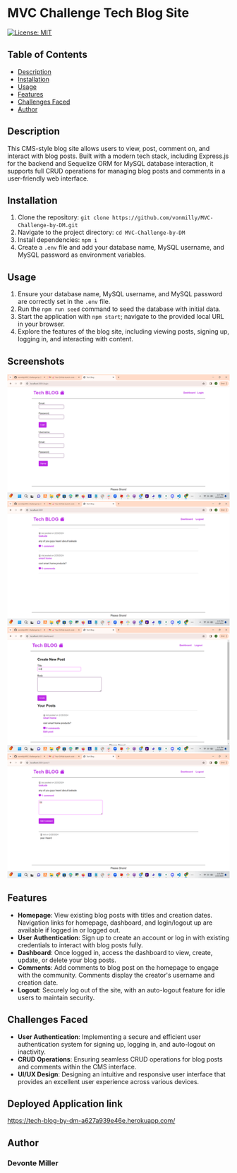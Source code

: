 # MVC Challenge Tech Blog Site
[![License: MIT](https://img.shields.io/badge/License-MIT-yellow.svg)](https://opensource.org/licenses/MIT)

## Table of Contents
- [Description](#description)
- [Installation](#installation)
- [Usage](#usage)
- [Features](#features)
- [Challenges Faced](#challenges-faced)
- [Author](#author)

## Description
This CMS-style blog site allows users to view, post, comment on, and interact with blog posts. Built with a modern tech stack, including Express.js for the backend and Sequelize ORM for MySQL database interaction, it supports full CRUD operations for managing blog posts and comments in a user-friendly web interface.

## Installation
1. Clone the repository: `git clone https://github.com/vonmilly/MVC-Challenge-by-DM.git`
2. Navigate to the project directory: `cd MVC-Challenge-by-DM`
3. Install dependencies: `npm i`
4. Create a `.env` file and add your database name, MySQL username, and MySQL password as environment variables.

## Usage
1. Ensure your database name, MySQL username, and MySQL password are correctly set in the `.env` file.
2. Run the `npm run seed` command to seed the database with initial data.
3. Start the application with `npm start`; navigate to the provided local URL in your browser.
4. Explore the features of the blog site, including viewing posts, signing up, logging in, and interacting with content.

## Screenshots
![login](assets/techlogin.png)
![home](assets/techhomepage.png)
![dashboard](assets/techdashboard.png)
![comment](assets/techcomment.png)

## Features
- **Homepage**: View existing blog posts with titles and creation dates. Navigation links for homepage, dashboard, and login/logout up are available if logged in or logged out.
- **User Authentication**: Sign up to create an account or log in with existing credentials to interact with blog posts fully.
- **Dashboard**: Once logged in, access the dashboard to view, create, update, or delete your blog posts.
- **Comments**: Add comments to blog post on the homepage to engage with the community. Comments display the creator's username and creation date.
- **Logout**: Securely log out of the site, with an auto-logout feature for idle users to maintain security.

## Challenges Faced
- **User Authentication**: Implementing a secure and efficient user authentication system for signing up, logging in, and auto-logout on inactivity.
- **CRUD Operations**: Ensuring seamless CRUD operations for blog posts and comments within the CMS interface.
- **UI/UX Design**: Designing an intuitive and responsive user interface that provides an excellent user experience across various devices.

## Deployed Application link
https://tech-blog-by-dm-a627a939e46e.herokuapp.com/

## Author
### Devonte Miller
